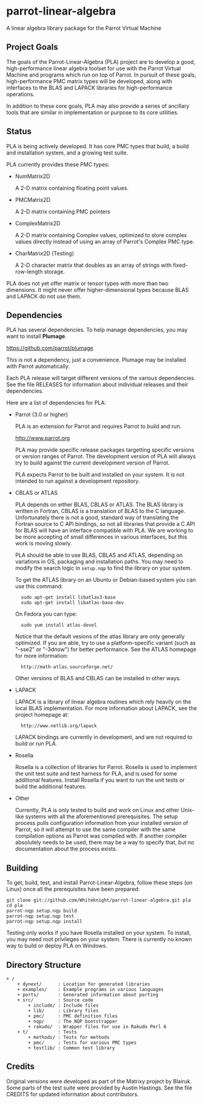 # parrot-linear-algebra

A linear algebra library package for the Parrot Virtual Machine

## Project Goals

The goals of the Parrot-Linear-Algebra (PLA) project are to develop a good,
high-performance linear algebra toolset for use with the Parrot Virtual
Machine and programs which run on top of Parrot. In pursuit of these goals,
high-performance PMC matrix types will be developed, along with interfaces
to the BLAS and LAPACK libraries for high-performance operations.

In addition to these core goals, PLA may also provide a series of ancillary
tools that are similar in implementation or purpose to its core utilities.

## Status

PLA is being actively developed. It has core PMC types that build, a build
and installation system, and a growing test suite.

PLA currently provides these PMC types:

* NumMatrix2D

    A 2-D matrix containing floating point values.

* PMCMatrix2D

    A 2-D matrix containing PMC pointers

* ComplexMatrix2D

    A 2-D matrix containing Complex values, optimized to store complex values
    directly instead of using an array of Parrot's Complex PMC type.

* CharMatrix2D (Testing)

    A 2-D character matrix that doubles as an array of strings with
    fixed-row-length storage.

PLA does not yet offer matrix or tensor types with more than two dimensions. It
might never offer higher-dimensional types because BLAS and LAPACK do not use
them.

## Dependencies

PLA has several dependencies. To help manage dependencies, you may want
to install **Plumage**.

https://github.com/parrot/plumage

This is not a dependency, just a convenience. Plumage may be installed with
Parrot automatically.

Each PLA release will target different versions of the various dependencies.
See the file RELEASES for information about individual releases and their
dependencies.

Here are a list of dependencies for PLA:

* Parrot (3.0 or higher)

    PLA is an extension for Parrot and requires Parrot to build and run.

    http://www.parrot.org

    PLA may provide specific release packages targetting specific versions or
    version ranges of Parrot. The development version of PLA will always try to
    build against the current development version of Parrot.

    PLA expects Parrot to be built and installed on your system. It is not intended
    to run against a development repository.

* CBLAS or ATLAS

    PLA depends on either BLAS, CBLAS or ATLAS. The BLAS library is written in
    Fortran, CBLAS is a translation of BLAS to the C language. Unfortunately
    there is not a good, standard way of translating the Fortran source to C
    API bindings, so not all libraries that provide a C API for BLAS will have
    an interface compatible with PLA. We are working to be more accepting of
    small differences in various interfaces, but this work is moving slowly.

    PLA should be able to use BLAS, CBLAS and ATLAS, depending on variations in
    OS, packaging and installation paths. You may need to modify the search
    logic in `setup.nqp` to find the library on your system.

    To get the ATLAS library on an Ubuntu or Debian-based system you can use
    this command:

        sudo apt-get install libatlas3-base
        sudo apt-get install libatlas-base-dev

    On Fedora you can type:

        sudo yum install atlas-devel

    Notice that the default vesions of the atlas library are only generally
    optimized. If you are able, try to use a platform-specific variant (such
    as "-sse2" or "-3dnow") for better performance. See the ATLAS homepage for
    more information:

        http://math-atlas.sourceforge.net/

    Other versions of BLAS and CBLAS can be installed in other ways.

* LAPACK

    LAPACK is a library of linear algebra routines which rely heavily on the
    local BLAS implementation. For more information about LAPACK, see the
    project homepage at:

        http://www.netlib.org/lapack

    LAPACK bindings are currently in development, and are not required to
    build or run PLA.

* Rosella

    Rosella is a collection of libraries for Parrot. Rosella is used to
    implement the unit test suite and test harness for PLA, and is used for
    some additional features. Install Rosella if you want to run the unit tests
    or build the additional features.

* Other

    Currently, PLA is only tested to build and work on Linux and other
    Unix-like systems with all the aforementioned prerequisites. The setup
    process pulls configuration information from your installed version of
    Parrot, so it will attempt to use the same compiler with the same
    compilation options as Parrot was compiled with. If another compiler
    absolutely needs to be used, there may be a way to specify that, but no
    documentation about the process exists.

## Building

To get, build, test, and install Parrot-Linear-Algebra, follow these steps
(on Linux) once all the prerequisites have been prepared:

    git clone git://github.com/Whiteknight/parrot-linear-algebra.git pla
    cd pla
    parrot-nqp setup.nqp build
    parrot-nqp setup.nqp test
    parrot-nqp setup.nqp install

Testing only works if you have Rosella installed on your system. To
install, you may need root privileges on your system. There is currently no
known way to build or deploy PLA on Windows.

## Directory Structure

    + /
        + dynext/      : Location for generated libraries
        + examples/    : Example programs in various languages
        + ports/       : Generated information about porting
        + src/         : Source code
            + include/ : Include files
            + lib/     : Library files
            + pmc/     : PMC definition files
            + nqp/     : The NQP bootstrapper
            + rakudo/  : Wrapper files for use in Rakudo Perl 6
        + t/           : Tests
            + methods/ : Tests for methods
            + pmc/     : Tests for various PMC types
            + testlib/ : Common test library

## Credits

Original versions were developed as part of the Matrixy project by Blairuk.
Some parts of the test suite were provided by Austin Hastings.
See the file CREDITS for updated information about contributors.


